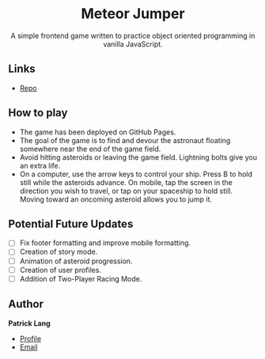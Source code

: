 <h1 align="center">Meteor Jumper</h1>

<p align="center">A simple frontend game written to practice object oriented programming in vanilla JavaScript.</p>

## Links

- [Repo](https://github.com/patricklang87/meteor_jumper "Meteor Jumper Repo") 

## How to play

- The game has been deployed on GitHub Pages.
- The goal of the game is to find and devour the astronaut floating somewhere near the end of the game field.
- Avoid hitting asteroids or leaving the game field. Lightning bolts give you an extra life.
- On a computer, use the arrow keys to control your ship. Press B to hold still while the asteroids advance. On mobile, tap the screen in the direction you wish to travel, or tap on your spaceship to hold still. Moving toward an oncoming asteroid allows you to jump it.

## Potential Future Updates

- [ ] Fix footer formatting and improve mobile formatting.
- [ ] Creation of story mode.
- [ ] Animation of asteroid progression.
- [ ] Creation of user profiles.
- [ ] Addition of Two-Player Racing Mode.
 
## Author

**Patrick Lang**

- [Profile](https://github.com/patricklang87 "Patrick Lang")
- [Email](mailto:patricklang87@gmail.com?subject=MeteorJumper "Meteor Jumper")
